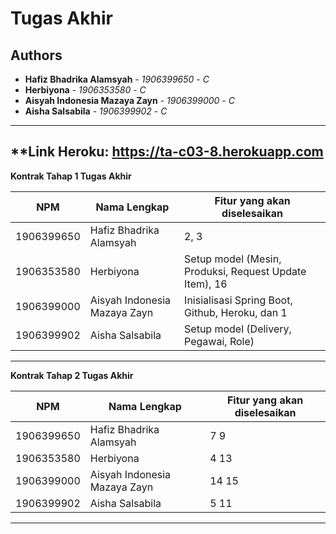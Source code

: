 # Tugas Akhir
## Authors
* **Hafiz Bhadrika Alamsyah** - *1906399650* - *C*
* **Herbiyona** - *1906353580* - *C*
* **Aisyah Indonesia Mazaya Zayn** - *1906399000* - *C*
* **Aisha Salsabila** - *1906399902* - *C*

---
**Link Heroku: https://ta-c03-8.herokuapp.com
---
**Kontrak Tahap 1 Tugas Akhir**

| NPM | Nama Lengkap | Fitur yang akan diselesaikan  |
| ----------| --- | ---------- | 
| 1906399650 | Hafiz Bhadrika Alamsyah | 2, 3 |
| 1906353580 | Herbiyona | Setup model (Mesin, Produksi, Request Update Item), 16 |
| 1906399000 | Aisyah Indonesia Mazaya Zayn | Inisialisasi Spring Boot, Github, Heroku, dan 1 |
| 1906399902 | Aisha Salsabila | Setup model (Delivery, Pegawai, Role) |
---
**Kontrak Tahap 2 Tugas Akhir**

| NPM | Nama Lengkap | Fitur yang akan diselesaikan  |
| ----------| --- | ---------- | 
| 1906399650 | Hafiz Bhadrika Alamsyah | 7 9 |
| 1906353580 | Herbiyona | 4 13 |
| 1906399000 | Aisyah Indonesia Mazaya Zayn | 14 15 |
| 1906399902 | Aisha Salsabila | 5 11 |
---

